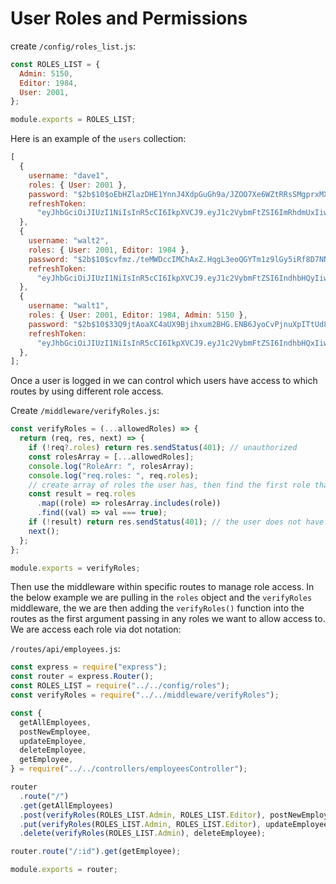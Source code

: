 # User Roles and Permissions

create `/config/roles_list.js`:

```js
const ROLES_LIST = {
  Admin: 5150,
  Editor: 1984,
  User: 2001,
};

module.exports = ROLES_LIST;
```

Here is an example of the `users` collection:

```js
[
  {
    username: "dave1",
    roles: { User: 2001 },
    password: "$2b$10$oEbHZlazDHE1YnnJ4XdpGuGh9a/JZOO7Xe6WZtRRsSMgprxMXnKza",
    refreshToken:
      "eyJhbGciOiJIUzI1NiIsInR5cCI6IkpXVCJ9.eyJ1c2VybmFtZSI6ImRhdmUxIiwiaWF0IjoxNjMzOTkyMjkwLCJleHAiOjE2MzQwNzg2OTB9.U85HVX_gcDZkHHSRWeo7AHfIe7q9i03dGW2ed3fHqAk",
  },
  {
    username: "walt2",
    roles: { User: 2001, Editor: 1984 },
    password: "$2b$10$cvfmz./teMWDccIMChAxZ.HqgL3eoQGYTm1z9lGy5iRf8D7NNargC",
    refreshToken:
      "eyJhbGciOiJIUzI1NiIsInR5cCI6IkpXVCJ9.eyJ1c2VybmFtZSI6IndhbHQyIiwiaWF0IjoxNjMzOTkyNDU2LCJleHAiOjE2MzQwNzg4NTZ9.wRVJbN7_67JyTW9PALMWWEsO4BMkehyy5kXq6WilvWc",
  },
  {
    username: "walt1",
    roles: { User: 2001, Editor: 1984, Admin: 5150 },
    password: "$2b$10$33Q9jtAoaXC4aUX9Bjihxum2BHG.ENB6JyoCvPjnuXpITtUd8x8/y",
    refreshToken:
      "eyJhbGciOiJIUzI1NiIsInR5cCI6IkpXVCJ9.eyJ1c2VybmFtZSI6IndhbHQxIiwiaWF0IjoxNjMzOTkyNTY0LCJleHAiOjE2MzQwNzg5NjR9.gE2CgbtEuqE42LeJ4dP6APmqyGTNBh53WXVyDdP47yM",
  },
];
```

Once a user is logged in we can control which users have access to which routes by using different role access.

Create `/middleware/verifyRoles.js`:

```js
const verifyRoles = (...allowedRoles) => {
  return (req, res, next) => {
    if (!req?.roles) return res.sendStatus(401); // unauthorized
    const rolesArray = [...allowedRoles];
    console.log("RoleArr: ", rolesArray);
    console.log("req.roles: ", req.roles);
    // create array of roles the user has, then find the first role that is true and assign true as the value of `result`
    const result = req.roles
      .map((role) => rolesArray.includes(role))
      .find((val) => val === true);
    if (!result) return res.sendStatus(401); // the user does not have role authorization
    next();
  };
};

module.exports = verifyRoles;
```

Then use the middleware within specific routes to manage role access. In the below example we are pulling in the `roles` object and the `verifyRoles` middleware, the we are then adding the `verifyRoles()` function into the routes as the first argument passing in any roles we want to allow access to. We are access each role via dot notation:

`/routes/api/employees.js`:

```js
const express = require("express");
const router = express.Router();
const ROLES_LIST = require("../../config/roles");
const verifyRoles = require("../../middleware/verifyRoles");

const {
  getAllEmployees,
  postNewEmployee,
  updateEmployee,
  deleteEmployee,
  getEmployee,
} = require("../../controllers/employeesController");

router
  .route("/")
  .get(getAllEmployees)
  .post(verifyRoles(ROLES_LIST.Admin, ROLES_LIST.Editor), postNewEmployee)
  .put(verifyRoles(ROLES_LIST.Admin, ROLES_LIST.Editor), updateEmployee)
  .delete(verifyRoles(ROLES_LIST.Admin), deleteEmployee);

router.route("/:id").get(getEmployee);

module.exports = router;
```
